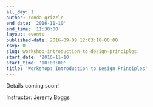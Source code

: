 ```yaml
---
all_day: 1
author: ronda-grizzle
end_date: '2016-11-10'
end_time: '11:30:00'
layout: events
published-date: 2016-09-09 12:03:18+00:00
rsvp: 0
slug: workshop-introduction-to-design-principles
start_date: '2016-11-10'
start_time: '10:00:00'
title: 'Workshop: Introduction to Design Principles'
---
```


Details coming soon!

Instructor: Jeremy Boggs

